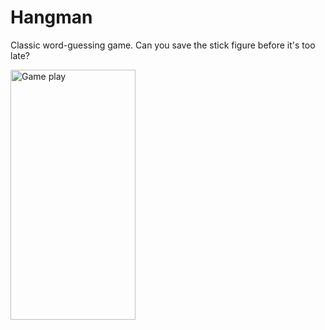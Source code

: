 # Hangman 

Classic word-guessing game. Can you save the stick figure before it's too late?

<p>
  <img src="./app_screenshots/game_play.jpeg" align="middle" width="200" height="400" title="Game play" alt="Game play">

</p>


